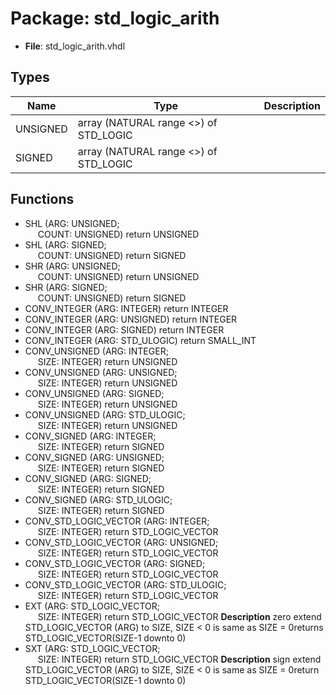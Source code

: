 # Package: std_logic_arith

- **File**: std_logic_arith.vhdl
## Types

| Name     | Type                                   | Description |
| -------- | -------------------------------------- | ----------- |
| UNSIGNED | array (NATURAL range <>) of STD_LOGIC  |             |
| SIGNED   | array (NATURAL range <>) of STD_LOGIC  |             |
## Functions
- SHL <font id="function_arguments">(ARG: UNSIGNED;<br><span style="padding-left:20px"> COUNT: UNSIGNED) </font> <font id="function_return">return UNSIGNED </font>
- SHL <font id="function_arguments">(ARG: SIGNED;<br><span style="padding-left:20px"> COUNT: UNSIGNED) </font> <font id="function_return">return SIGNED </font>
- SHR <font id="function_arguments">(ARG: UNSIGNED;<br><span style="padding-left:20px"> COUNT: UNSIGNED) </font> <font id="function_return">return UNSIGNED </font>
- SHR <font id="function_arguments">(ARG: SIGNED;<br><span style="padding-left:20px"> COUNT: UNSIGNED) </font> <font id="function_return">return SIGNED </font>
- CONV_INTEGER <font id="function_arguments">(ARG: INTEGER) </font> <font id="function_return">return INTEGER </font>
- CONV_INTEGER <font id="function_arguments">(ARG: UNSIGNED) </font> <font id="function_return">return INTEGER </font>
- CONV_INTEGER <font id="function_arguments">(ARG: SIGNED) </font> <font id="function_return">return INTEGER </font>
- CONV_INTEGER <font id="function_arguments">(ARG: STD_ULOGIC) </font> <font id="function_return">return SMALL_INT </font>
- CONV_UNSIGNED <font id="function_arguments">(ARG: INTEGER;<br><span style="padding-left:20px"> SIZE: INTEGER) </font> <font id="function_return">return UNSIGNED </font>
- CONV_UNSIGNED <font id="function_arguments">(ARG: UNSIGNED;<br><span style="padding-left:20px"> SIZE: INTEGER) </font> <font id="function_return">return UNSIGNED </font>
- CONV_UNSIGNED <font id="function_arguments">(ARG: SIGNED;<br><span style="padding-left:20px"> SIZE: INTEGER) </font> <font id="function_return">return UNSIGNED </font>
- CONV_UNSIGNED <font id="function_arguments">(ARG: STD_ULOGIC;<br><span style="padding-left:20px"> SIZE: INTEGER) </font> <font id="function_return">return UNSIGNED </font>
- CONV_SIGNED <font id="function_arguments">(ARG: INTEGER;<br><span style="padding-left:20px"> SIZE: INTEGER) </font> <font id="function_return">return SIGNED </font>
- CONV_SIGNED <font id="function_arguments">(ARG: UNSIGNED;<br><span style="padding-left:20px"> SIZE: INTEGER) </font> <font id="function_return">return SIGNED </font>
- CONV_SIGNED <font id="function_arguments">(ARG: SIGNED;<br><span style="padding-left:20px"> SIZE: INTEGER) </font> <font id="function_return">return SIGNED </font>
- CONV_SIGNED <font id="function_arguments">(ARG: STD_ULOGIC;<br><span style="padding-left:20px"> SIZE: INTEGER) </font> <font id="function_return">return SIGNED </font>
- CONV_STD_LOGIC_VECTOR <font id="function_arguments">(ARG: INTEGER;<br><span style="padding-left:20px"> SIZE: INTEGER) </font> <font id="function_return">return STD_LOGIC_VECTOR </font>
- CONV_STD_LOGIC_VECTOR <font id="function_arguments">(ARG: UNSIGNED;<br><span style="padding-left:20px"> SIZE: INTEGER) </font> <font id="function_return">return STD_LOGIC_VECTOR </font>
- CONV_STD_LOGIC_VECTOR <font id="function_arguments">(ARG: SIGNED;<br><span style="padding-left:20px"> SIZE: INTEGER) </font> <font id="function_return">return STD_LOGIC_VECTOR </font>
- CONV_STD_LOGIC_VECTOR <font id="function_arguments">(ARG: STD_ULOGIC;<br><span style="padding-left:20px"> SIZE: INTEGER) </font> <font id="function_return">return STD_LOGIC_VECTOR </font>
- EXT <font id="function_arguments">(ARG: STD_LOGIC_VECTOR;<br><span style="padding-left:20px"> SIZE: INTEGER) </font> <font id="function_return">return STD_LOGIC_VECTOR </font>
**Description**
zero extend STD_LOGIC_VECTOR (ARG) to SIZE, SIZE < 0 is same as SIZE = 0returns STD_LOGIC_VECTOR(SIZE-1 downto 0)
- SXT <font id="function_arguments">(ARG: STD_LOGIC_VECTOR;<br><span style="padding-left:20px"> SIZE: INTEGER) </font> <font id="function_return">return STD_LOGIC_VECTOR </font>
**Description**
sign extend STD_LOGIC_VECTOR (ARG) to SIZE, SIZE < 0 is same as SIZE = 0return STD_LOGIC_VECTOR(SIZE-1 downto 0)
